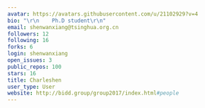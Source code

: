```yaml
---
avatar: https://avatars.githubusercontent.com/u/21102929?v=4
bio: "\r\n    Ph.D student\r\n"
email: shenwanxiang@tsinghua.org.cn
followers: 12
following: 16
forks: 6
login: shenwanxiang
open_issues: 3
public_repos: 100
stars: 16
title: Charleshen
user_type: User
website: http://bidd.group/group2017/index.html#people
---
```

